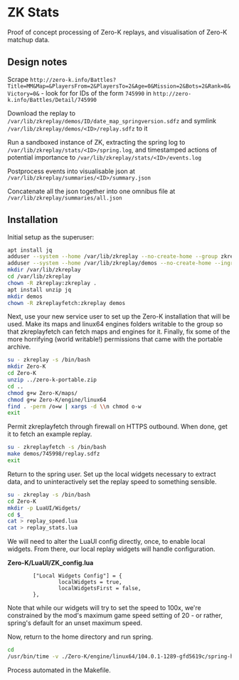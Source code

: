# ZK Stats

Proof of concept processing of Zero-K replays, and visualisation of Zero-K matchup data.

## Design notes

Scrape `http://zero-k.info/Battles?Title=MM&Map=&PlayersFrom=2&PlayersTo=2&Age=0&Mission=2&Bots=2&Rank=8&Victory=0&` - look for for IDs of the form `745990` in `http://zero-k.info/Battles/Detail/745990`

Download the replay to `/var/lib/zkreplay/demos/ID/date_map_springversion.sdfz` and symlink `/var/lib/zkreplay/demos/<ID>/replay.sdfz` to it

Run a sandboxed instance of ZK, extracting the spring log to `/var/lib/zkreplay/stats/<ID>/spring.log`, and timestamped actions of potential importance to `/var/lib/zkreplay/stats/<ID>/events.log`

Postprocess events into visualisable json at `/var/lib/zkreplay/summaries/<ID>/summary.json`

Concatenate all the json together into one omnibus file at `/var/lib/zkreplay/summaries/all.json`

## Installation

Initial setup as the superuser:

```bash
apt install jq
adduser --system --home /var/lib/zkreplay --no-create-home --group zkreplay
adduser --system --home /var/lib/zkreplay/demos --no-create-home --ingroup zkreplay zkreplayfetch
mkdir /var/lib/zkreplay
cd /var/lib/zkreplay
chown -R zkreplay:zkreplay .
apt install unzip jq
mkdir demos
chown -R zkreplayfetch:zkreplay demos
```

Next, use your new service user to set up the Zero-K installation that will be used. Make its maps and linux64 engines folders writable to the group so that zkreplayfetch can fetch maps and engines for it. Finally, fix some of the more horrifying (world writable!) permissions that came with the portable archive.

```bash
su - zkreplay -s /bin/bash
mkdir Zero-K
cd Zero-K
unzip ../zero-k-portable.zip
cd ..
chmod g+w Zero-K/maps/
chmod g+w Zero-K/engine/linux64
find . -perm /o=w | xargs -d \\n chmod o-w
exit
```

Permit zkreplayfetch through firewall on HTTPS outbound. When done, get it to fetch an example replay.

```bash
su - zkreplayfetch -s /bin/bash
make demos/745998/replay.sdfz
exit
```

Return to the spring user. Set up the local widgets necessary to extract data, and to uninteractively set the replay speed to something sensible.

```bash
su - zkreplay -s /bin/bash
cd Zero-K
mkdir -p LuaUI/Widgets/
cd $_
cat > replay_speed.lua
cat > replay_stats.lua
```

We will need to alter the LuaUI config directly, once, to enable local widgets. From there, our local replay widgets will handle configuration.

**Zero-K/LuaUI/ZK_config.lua**
```
        ["Local Widgets Config"] = {
                localWidgets = true,
                localWidgetsFirst = false,
        },
```

Note that while our widgets will try to set the speed to 100x, we're constrained by the mod's maximum game speed setting of 20 - or rather, spring's default for an unset maximum speed.

Now, return to the home directory and run spring.

```bash
cd
/usr/bin/time -v ./Zero-K/engine/linux64/104.0.1-1289-gfd5619c/spring-headless -write-dir /var/lib/zkreplay/Zero-K/ demos/745998/replay.sdfz
```

Process automated in the Makefile.
